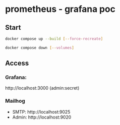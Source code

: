 # prometheus - grafana poc

## Start

```bash
docker compose up --build [--force-recreate]

docker compose down [--volumes]
```

## Access

### Grafana:

http://localhost:3000 (admin:secret)

### Mailhog

- SMTP: http://localhost:9025
- Admin: http://localhost:9020
